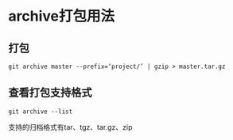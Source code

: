 # archive打包用法

## 打包

```
git archive master --prefix=‘project/’ | gzip > master.tar.gz
```

## 查看打包支持格式

```
git archive --list
```

支持的归档格式有tar、tgz、tar.gz、zip